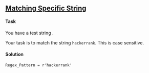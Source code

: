 ## [Matching Specific String](https://www.hackerrank.com/challenges/matching-specific-string/problem)

#### Task

You have a test string . 

Your task is to match the string `hackerrank`. This is case sensitive.

#### Solution

`Regex_Pattern = r'hackerrank'`